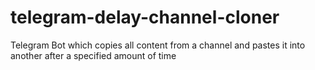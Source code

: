 # telegram-delay-channel-cloner
Telegram Bot which copies all content from a channel and pastes it into another after a specified amount of time
